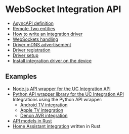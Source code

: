 # WebSocket Integration API

- [AsyncAPI definition](../../integration-api/asyncapi.yaml)
- [Remote Two entities](../entities/README.md)
- [How to write an integration driver](write-integration-driver.md)
- [WebSockets handling](websocket.md)
- [Driver mDNS advertisement](driver-advertisement.md)
- [Driver registration](driver-registration.md)
- [Driver setup](driver-setup.md)
- [Install integration driver on the device](driver-installation.md)

## Examples

- [Node.js API wrapper for the UC Integration API](https://github.com/unfoldedcircle/integration-node-library)
- [Python API wrapper library for the UC Integration API](https://github.com/unfoldedcircle/integration-python-library)  
  Integrations using the Python API wrapper:
    - [Android TV integration](https://github.com/unfoldedcircle/integration-androidtv)
    - [Apple TV integration](https://github.com/unfoldedcircle/integration-appletv)
    - [Denon AVR integration](https://github.com/unfoldedcircle/integration-denonavr)
- [API models in Rust](https://github.com/unfoldedcircle/api-model-rs)
- [Home Assistant integration](https://github.com/unfoldedcircle/integration-home-assistant) written in Rust
